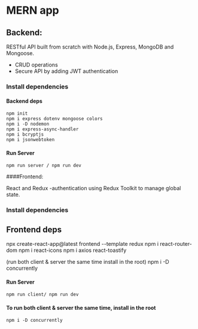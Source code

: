 # MERN app

## Backend:

RESTful API built from scratch with Node.js, Express, MongoDB and Mongoose.

- CRUD operations
- Secure API by adding JWT authentication

### Install dependencies

#### Backend deps

```
npm init
npm i express dotenv mongoose colors
npm i -D nodemon
npm i express-async-handler
npm i bcryptjs
npm i jsonwebtoken

```

#### Run Server

```
npm run server / npm run dev
```

####Frontend:

React and Redux
-authentication using Redux Toolkit to manage global state.

### Install dependencies

## Frontend deps

npx create-react-app@latest frontend --template redux
npm i react-router-dom
npm i react-icons
npm i axios react-toastify

(run both client & server the same time install in the root)
npm i -D concurrently

#### Run Server

```
npm run client/ npm run dev
```

#### To run both client & server the same time, install in the root

```
npm i -D concurrently
```

